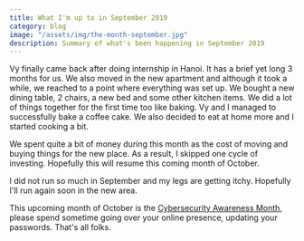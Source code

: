 ```yaml
---
title: What I'm up to in September 2019
category: blog
image: "/assets/img/the-month-september.jpg"
description: Summary of what's been happening in September 2019
---
```


Vy finally came back after doing internship in Hanoi. It has a brief yet long 3 months for us. We also moved in the new apartment and although it took a while, we reached to a point where everything was set up. We bought a new dining table, 2 chairs, a new bed and some other kitchen items. We did a lot of things together for the first time too like baking. Vy and I managed to successfully bake a coffee cake. We also decided to eat at home more and I started cooking a bit.

We spent quite a bit of money during this month as the cost of moving and buying things for the new place. As a result, I skipped one cycle of investing. Hopefully this will resume this coming month of October.

I did not run so much in September and my legs are getting itchy. Hopefully I'll run again soon in the new area.

This upcoming month of October is the [Cybersecurity Awareness Month](https://www.dhs.gov/national-cyber-security-awareness-month), please spend sometime going over your online presence, updating your passwords. That's all folks.